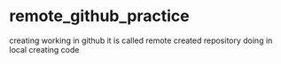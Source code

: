 # remote_github_practice
creating
working in github
it is called remote
created repository
doing in local
creating code
